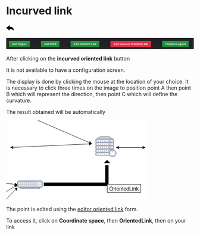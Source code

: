 # Incurved link
[![](../../screenshots/other/Go-back.png)](README.md)

![menu](../../screenshots/panel/incurved.jpg)

 
After clicking on the **incurved oriented link** button



It is not available to have a configuration screen.

The display is done by clicking the mouse at the location of your choice. It is necessary to click three times on the image to position point A then point B which will represent the direction, then point C which will define the curvature.


The result obtained will be automatically

![IncurvedOrientedLink](../../screenshots/panel/IncurvedOrientedLink.png)

The point is edited using the [editor oriented link](../editor/coordinates-space-link.md) form.

To access it, click on **Coordinate space**, then **OrientedLink**, then on your link
